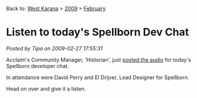Back to: [West Karana](/posts/westkarana.md) > [2009](/posts/2009/westkarana.md) > [February](./westkarana.md)
# Listen to today's Spellborn Dev Chat

*Posted by Tipa on 2009-02-27 17:55:31*

Acclaim's Community Manager, 'Historian', just [posted the audio](http://www.thehistorian.org/?p=280) for today's Spellborn developer chat.

In attendance were David Perry and El Drijver, Lead Designer for Spellborn.

Head on over and give it a listen.


